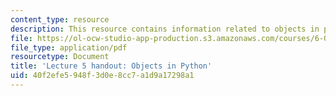 ```yaml
---
content_type: resource
description: This resource contains information related to objects in python.
file: https://ol-ocw-studio-app-production.s3.amazonaws.com/courses/6-00sc-introduction-to-computer-science-and-programming-spring-2011/40f2efe5948f3d0e8cc7a1d9a17298a1_MIT6_00SCS11_lec05.pdf
file_type: application/pdf
resourcetype: Document
title: 'Lecture 5 handout: Objects in Python'
uid: 40f2efe5-948f-3d0e-8cc7-a1d9a17298a1
---
```

